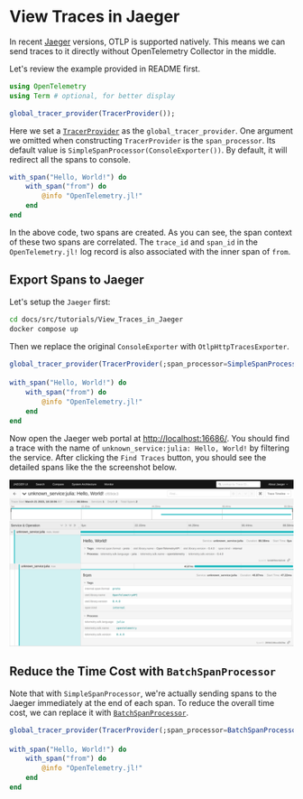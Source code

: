 # View Traces in Jaeger

In recent [Jaeger](https://www.jaegertracing.io/) versions, OTLP is supported natively. This means we can send traces to it directly without OpenTelemetry Collector in the middle.

Let's review the example provided in README first.

```julia
using OpenTelemetry
using Term # optional, for better display
```

```julia
global_tracer_provider(TracerProvider());
```

Here we set a [`TracerProvider`](@ref) as the `global_tracer_provider`. One argument we omitted when constructing `TracerProvider` is the `span_processor`. Its default value is `SimpleSpanProcessor(ConsoleExporter())`. By default, it will redirect all the spans to console.

```julia
with_span("Hello, World!") do
    with_span("from") do
        @info "OpenTelemetry.jl!"
    end
end
```

In the above code, two spans are created. As you can see, the span context of these two spans are correlated. The `trace_id` and `span_id` in the `OpenTelemetry.jl!` log record is also associated with the inner span of `from`.

## Export Spans to Jaeger

Let's setup the `Jaeger` first:

```bash
cd docs/src/tutorials/View_Traces_in_Jaeger
docker compose up
```

Then we replace the original `ConsoleExporter` with `OtlpHttpTracesExporter`.

```julia
global_tracer_provider(TracerProvider(;span_processor=SimpleSpanProcessor(OtlpHttpTracesExporter())))

with_span("Hello, World!") do
    with_span("from") do
        @info "OpenTelemetry.jl!"
    end
end
```

Now open the Jaeger web portal at [http://localhost:16686/](http://localhost:16686/). You should find a trace with the name of `unknown_service:julia: Hello, World!` by filtering the service. After clicking the `Find Traces` button, you should see the detailed spans like the the screenshot below.

![](docs/src/assets/span_jaeger.png)

## Reduce the Time Cost with `BatchSpanProcessor`

Note that with `SimpleSpanProcessor`, we're actually sending spans to the Jaeger immediately at the end of each span. To reduce the overall time cost, we can replace it with [`BatchSpanProcessor`](@ref).


```julia
global_tracer_provider(TracerProvider(;span_processor=BatchSpanProcessor(OtlpHttpTracesExporter())))

with_span("Hello, World!") do
    with_span("from") do
        @info "OpenTelemetry.jl!"
    end
end
```